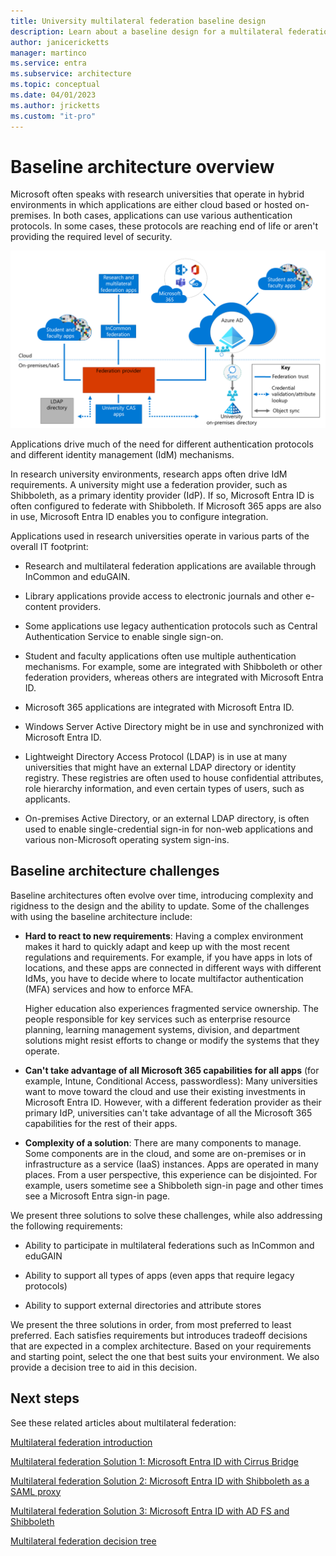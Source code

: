 ```yaml
---
title: University multilateral federation baseline design
description: Learn about a baseline design for a multilateral federation solution for universities.
author: janicericketts
manager: martinco
ms.service: entra
ms.subservice: architecture
ms.topic: conceptual
ms.date: 04/01/2023
ms.author: jricketts
ms.custom: "it-pro"
---
```


# Baseline architecture overview

Microsoft often speaks with research universities that operate in hybrid environments in which applications are either cloud based or hosted on-premises. In both cases, applications can use various authentication protocols. In some cases, these protocols are reaching end of life or aren't providing the required level of security.

[![Diagram of a typical university architecture, including cloud and on-premises areas with trust, synchronization, and credential validation paths.](media/multilateral-federation-baseline/typical-baseline-environment.png)](media/multilateral-federation-baseline/typical-baseline-environment.png#lightbox)

Applications drive much of the need for different authentication protocols and different identity management (IdM) mechanisms.

In research university environments, research apps often drive IdM requirements. A university might use a federation provider, such as Shibboleth, as a primary identity provider (IdP). If so, Microsoft Entra ID is often configured to federate with Shibboleth. If Microsoft 365 apps are also in use, Microsoft Entra ID enables you to configure integration.

Applications used in research universities operate in various parts of the overall IT footprint:

* Research and multilateral federation applications are available through InCommon and eduGAIN.

* Library applications provide access to electronic journals and other e-content providers.

* Some applications use legacy authentication protocols such as Central Authentication Service to enable single sign-on.

* Student and faculty applications often use multiple authentication mechanisms. For example, some are integrated with Shibboleth or other federation providers, whereas others are integrated with Microsoft Entra ID.

* Microsoft 365 applications are integrated with Microsoft Entra ID.

* Windows Server Active Directory might be in use and synchronized with Microsoft Entra ID.

* Lightweight Directory Access Protocol (LDAP) is in use at many universities that might have an external LDAP directory or identity registry. These registries are often used to house confidential attributes, role hierarchy information, and even certain types of users, such as applicants.

* On-premises Active Directory, or an external LDAP directory, is often used to enable single-credential sign-in for non-web applications and various non-Microsoft operating system sign-ins.

## Baseline architecture challenges

Baseline architectures often evolve over time, introducing complexity and rigidness to the design and the ability to update. Some of the challenges with using the baseline architecture include:

* **Hard to react to new requirements**: Having a complex environment makes it hard to quickly adapt and keep up with the most recent regulations and requirements. For example, if you have apps in lots of locations, and these apps are connected in different ways with different IdMs, you have to decide where to locate multifactor authentication (MFA) services and how to enforce MFA.

  Higher education also experiences fragmented service ownership. The people responsible for key services such as enterprise resource planning, learning management systems, division, and department solutions might resist efforts to change or modify the systems that they operate.

* **Can't take advantage of all Microsoft 365 capabilities for all apps** (for example, Intune, Conditional Access, passwordless): Many universities want to move toward the cloud and use their existing investments in Microsoft Entra ID. However, with a different federation provider as their primary IdP, universities can't take advantage of all the Microsoft 365 capabilities for the rest of their apps.

* **Complexity of a solution**: There are many components to manage. Some components are in the cloud, and some are on-premises or in infrastructure as a service (IaaS) instances. Apps are operated in many places. From a user perspective, this experience can be disjointed. For example, users sometime see a Shibboleth sign-in page and other times see a Microsoft Entra sign-in page.

We present three solutions to solve these challenges, while also addressing the following requirements:

* Ability to participate in multilateral federations such as InCommon and eduGAIN

* Ability to support all types of apps (even apps that require legacy protocols)

* Ability to support external directories and attribute stores

We present the three solutions in order, from most preferred to least preferred. Each satisfies requirements but introduces tradeoff decisions that are expected in a complex architecture. Based on your requirements and starting point, select the one that best suits your environment. We also provide a decision tree to aid in this decision.

## Next steps

See these related articles about multilateral federation:

[Multilateral federation introduction](multilateral-federation-introduction.md)

[Multilateral federation Solution 1: Microsoft Entra ID with Cirrus Bridge](multilateral-federation-solution-one.md)

[Multilateral federation Solution 2: Microsoft Entra ID with Shibboleth as a SAML proxy](multilateral-federation-solution-two.md)

[Multilateral federation Solution 3: Microsoft Entra ID with AD FS and Shibboleth](multilateral-federation-solution-three.md)

[Multilateral federation decision tree](multilateral-federation-decision-tree.md)
